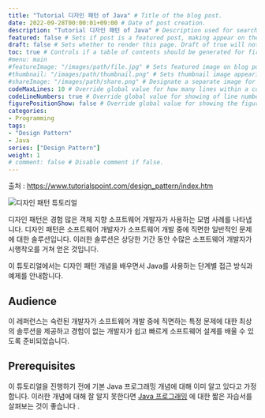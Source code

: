 ```yaml
---
title: "Tutorial 디자인 패턴 of Java" # Title of the blog post.
date: 2022-09-28T00:00:01+09:00 # Date of post creation.
description: "Tutorial 디자인 패턴 of Java" # Description used for search engine.
featured: false # Sets if post is a featured post, making appear on the home page side bar.
draft: false # Sets whether to render this page. Draft of true will not be rendered.
toc: true # Controls if a table of contents should be generated for first-level links automatically.
#menu: main
#featureImage: "/images/path/file.jpg" # Sets featured image on blog post.
#thumbnail: "/images/path/thumbnail.png" # Sets thumbnail image appearing inside card on homepage.
#shareImage: "/images/path/share.png" # Designate a separate image for social media sharing.
codeMaxLines: 10 # Override global value for how many lines within a code block before auto-collapsing.
codeLineNumbers: true # Override global value for showing of line numbers within code block.
figurePositionShow: false # Override global value for showing the figure label.
categories:
- Programming
tags:
- "Design Pattern"
- Java
series: ["Design Pattern"]
weight: 1
# comment: false # Disable comment if false.
---
```

출처 : https://www.tutorialspoint.com/design_pattern/index.htm

![디자인 패턴 튜토리얼](https://www.tutorialspoint.com/design_pattern/images/java-design-patterns.jpg)

디자인 패턴은 경험 많은 객체 지향 소프트웨어 개발자가 사용하는 모범 사례를 나타냅니다. 디자인 패턴은 소프트웨어 개발자가 소프트웨어 개발 중에 직면한 일반적인 문제에 대한 솔루션입니다. 이러한 솔루션은 상당한 기간 동안 수많은 소프트웨어 개발자가 시행착오를 거쳐 얻은 것입니다.

이 튜토리얼에서는 디자인 패턴 개념을 배우면서 Java를 사용하는 단계별 접근 방식과 예제를 안내합니다.

## Audience

이 레퍼런스는 숙련된 개발자가 소프트웨어 개발 중에 직면하는 특정 문제에 대한 최상의 솔루션을 제공하고 경험이 없는 개발자가 쉽고 빠르게 소프트웨어 설계를 배울 수 있도록 준비되었습니다.

## Prerequisites

이 튜토리얼을 진행하기 전에 기본 Java 프로그래밍 개념에 대해 이미 알고 있다고 가정합니다. 이러한 개념에 대해 잘 알지 못한다면 [Java 프로그래밍](https://www.tutorialspoint.com/java/index.htm "자바 프로그래밍") 에 대한 짧은 자습서를 살펴보는 것이 좋습니다 .


